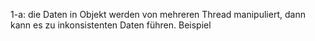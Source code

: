 1-a:
die Daten in Objekt werden von mehreren Thread manipuliert, dann kann es zu inkonsistenten Daten führen.
Beispiel


